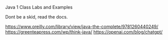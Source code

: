 Java 1 Class Labs and Examples

Dont be a skid, read the docs.

https://www.oreilly.com/library/view/java-the-complete/9781260440249/
https://greenteapress.com/wp/think-java/
https://openai.com/blog/chatgpt/
